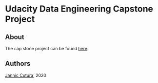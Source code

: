 # Udacity Data Engineering Capstone Project

## About 
The cap stone project can be found [here](https://github.com/JannicCutura/fundmappeR). 

## Authors 
[Jannic Cutura](https://www.linkedin.com/in/dr-jannic-alexander-cutura-35306973/), 2020
